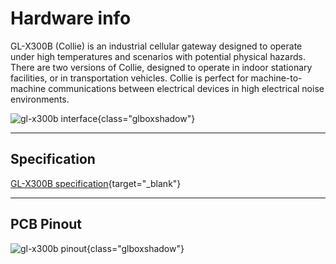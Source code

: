 # Hardware info

GL-X300B (Collie) is an industrial cellular gateway designed to operate under high temperatures and scenarios with potential physical hazards. There are two versions of Collie, designed to operate in indoor stationary facilities, or in transportation vehicles. Collie is perfect for machine-to-machine communications between electrical devices in high electrical noise environments.

![gl-x300b interface](https://static.gl-inet.com/docs/en/4/user_guide/gl-x300b/hardware_info/gl-x300b_interface.jpg){class="glboxshadow"}

---

## Specification

[GL-X300B specification](https://www.gl-inet.com/products/gl-x300b/#specs){target="_blank"}

---

## PCB Pinout

![gl-x300b pinout](https://static.gl-inet.com/docs/en/4/user_guide/gl-x300b/hardware_info/gl-x300b_pinout.jpg){class="glboxshadow"}
